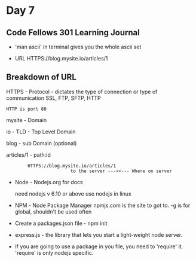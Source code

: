# Day 7
## Code Fellows 301 Learning Journal

* 'man ascii' in terminal gives you the whole ascii set

* URL
	HTTPS://blog.mysite.io/articles/1
## Breakdown of URL

HTTPS - Protocol - dictates the type of connection or type of communication
	SSL, FTP, SFTP, HTTP

	HTTP is port 80

mysite - Domain

io - TLD - Top Level Domain

blog - sub Domain (optional)

articles/1 - path:id

			HTTPS://blog.mysite.io/articles/1
                            to the server ---><--- Where on server

* Node - Nodejs.org for docs

	need nodejs v 6.10 or above
	use nodejs in linux


* NPM - Node Package Manager
	npmjs.com is the site to got to.
	-g is for global, shouldn't be used often

* Create a packages.json file - npm init

* express.js - the library that lets you start a light-weight node server.

* If you are going to use a package in you file, you need to 'require' it.
	'require' is only nodejs specific.

